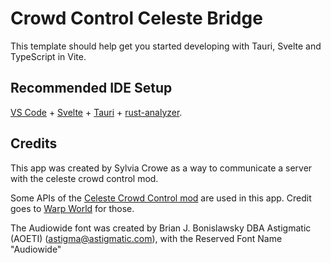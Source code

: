# Crowd Control Celeste Bridge

This template should help get you started developing with Tauri, Svelte and TypeScript in Vite.

## Recommended IDE Setup

[VS Code](https://code.visualstudio.com/) + [Svelte](https://marketplace.visualstudio.com/items?itemName=svelte.svelte-vscode) + [Tauri](https://marketplace.visualstudio.com/items?itemName=tauri-apps.tauri-vscode) + [rust-analyzer](https://marketplace.visualstudio.com/items?itemName=rust-lang.rust-analyzer).

## Credits
This app was created by Sylvia Crowe as a way to communicate a server with the celeste crowd control mod.

Some APIs of the [Celeste Crowd Control mod](https://github.com/WarpWorld/CCPack-PC-Celeste) are used in this app. Credit goes to [Warp World](https://warp.world/) for those.

The Audiowide font was created by Brian J. Bonislawsky DBA Astigmatic (AOETI) (astigma@astigmatic.com), with the Reserved Font Name "Audiowide"